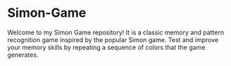 # Simon-Game
Welcome to my Simon Game repository! It is a classic memory and pattern recognition game inspired by the popular Simon game. Test and improve your memory skills by repeating a sequence of colors that the game generates.
